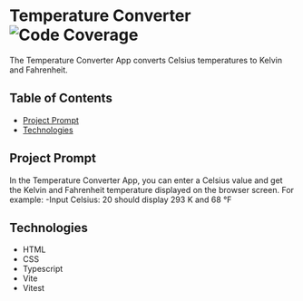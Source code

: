 # **Temperature Converter** &nbsp; ![Code Coverage](https://img.shields.io/badge/code--coverage-100%25-green)

The Temperature Converter App converts Celsius temperatures to Kelvin and Fahrenheit.

## Table of Contents

- [Project Prompt](#project-prompt)
- [Technologies](#technologies)

## Project Prompt

In the Temperature Converter App, you can enter a Celsius value and get the Kelvin and Fahrenheit temperature displayed on the browser screen.
For example:
-Input Celsius: 20 should display 293 K and 68 °F

## Technologies

- HTML
- CSS
- Typescript
- Vite
- Vitest
